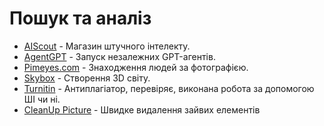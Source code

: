 # Пошук та аналіз



* [AIScout](https://aiscout.net/) - Магазин штучного інтелекту.
* [AgentGPT](https://agentgpt.reworkd.ai/) - Запуск незалежних GPT-агентів.
* [Pimeyes.com](https://pimeyes.com/en/premium) - Знаходження людей за фотографією.
* [Skybox](https://skybox.blockadelabs.com/) - Створення 3D світу.
* [Turnitin](https://www.turnitin.com) - Антиплагіатор, перевіряє, виконана робота за допомогою ШІ чи ні.
* [CleanUp Picture](https://cleanup.pictures) - Швидке видалення зайвих елементів
